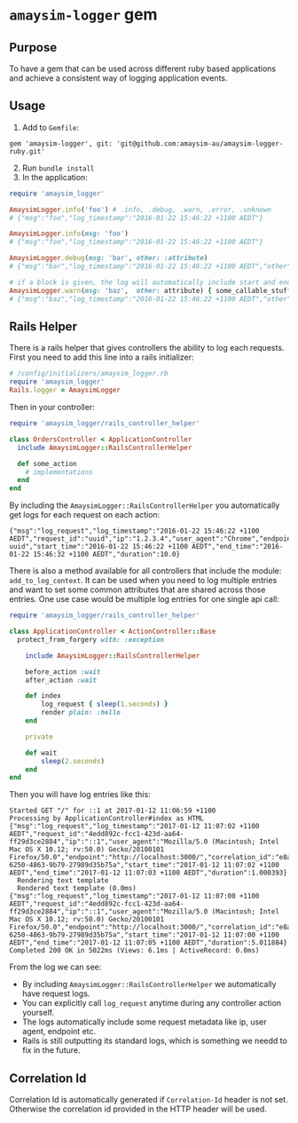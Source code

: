 # `amaysim-logger` gem

## Purpose
To have a gem that can be used across different ruby based applications and achieve a consistent way of logging application events.

## Usage
1. Add to `Gemfile`:
```
gem 'amaysim-logger', git: 'git@github.com:amaysim-au/amaysim-logger-ruby.git'
```
2. Run `bundle install`
3. In the application:
```ruby
require 'amaysim_logger'

AmaysimLogger.info('foo') # .info, .debug, .warn, .error, .unknown
# {"msg":"foo","log_timestamp":"2016-01-22 15:46:22 +1100 AEDT"}

AmaysimLogger.info(msg: 'foo')
# {"msg":"foo","log_timestamp":"2016-01-22 15:46:22 +1100 AEDT"}

AmaysimLogger.debug(msg: 'bar', other: :attribute)
# {"msg":"bar","log_timestamp":"2016-01-22 15:46:22 +1100 AEDT","other":"attribute"}

# if a block is given, the log will automatically include start and end time with duration.
AmaysimLogger.warn(msg: 'baz',  other: attribute) { some_callable_stuffs }
# {"msg":"baz","log_timestamp":"2016-01-22 15:46:22 +1100 AEDT","other":"attribute", "start_time":"2016-01-22 15:46:22 +1100 AEDT","end_time":"2016-01-22 15:46:32 +1100 AEDT","duration":10.0}
```

## Rails Helper
There is a rails helper that gives controllers the ability to log each requests.
First you need to add this line into a rails initializer:

```ruby
# /config/initializers/amaysim_logger.rb
require 'amaysim_logger'
Rails.logger = AmaysimLogger
```

Then in your controller:

```ruby
require 'amaysim_logger/rails_controller_helper'

class OrdersController < ApplicationController
  include AmaysimLogger::RailsControllerHelper

  def some_action
    # implementations
  end
end
```

By including the `AmaysimLogger::RailsControllerHelper` you automatically get logs for each request on each action:

```
{"msg":"log_request","log_timestamp":"2016-01-22 15:46:22 +1100 AEDT","request_id":"uuid","ip":"1.2.3.4","user_agent":"Chrome","endpoint":"http://amaysim.com.au","correlation_id":"generated-uuid","start_time":"2016-01-22 15:46:22 +1100 AEDT","end_time":"2016-01-22 15:46:32 +1100 AEDT","duration":10.0}
```

There is also a method available for all controllers that include the module: `add_to_log_context`. It can be used when you need to log multiple entries and want to set some common attributes that are shared across those entries. One use case would be multiple log entries for one single api call:

```ruby
require 'amaysim_logger/rails_controller_helper'

class ApplicationController < ActionController::Base
  protect_from_forgery with: :exception

	include AmaysimLogger::RailsControllerHelper

	before_action :wait
	after_action :wait

	def index
		log_request { sleep(1.seconds) }
		render plain: :hello
	end

	private

	def wait
		sleep(2.seconds)
	end
end
```

Then you will have log entries like this:

```
Started GET "/" for ::1 at 2017-01-12 11:06:59 +1100
Processing by ApplicationController#index as HTML
{"msg":"log_request","log_timestamp":"2017-01-12 11:07:02 +1100 AEDT","request_id":"4edd892c-fcc1-423d-aa64-ff29d3ce2884","ip":"::1","user_agent":"Mozilla/5.0 (Macintosh; Intel Mac OS X 10.12; rv:50.0) Gecko/20100101 Firefox/50.0","endpoint":"http://localhost:3000/","correlation_id":"e8a4ecad-6250-4863-9b79-27989d35b75a","start_time":"2017-01-12 11:07:02 +1100 AEDT","end_time":"2017-01-12 11:07:03 +1100 AEDT","duration":1.000393}
  Rendering text template
  Rendered text template (0.0ms)
{"msg":"log_request","log_timestamp":"2017-01-12 11:07:00 +1100 AEDT","request_id":"4edd892c-fcc1-423d-aa64-ff29d3ce2884","ip":"::1","user_agent":"Mozilla/5.0 (Macintosh; Intel Mac OS X 10.12; rv:50.0) Gecko/20100101 Firefox/50.0","endpoint":"http://localhost:3000/","correlation_id":"e8a4ecad-6250-4863-9b79-27989d35b75a","start_time":"2017-01-12 11:07:00 +1100 AEDT","end_time":"2017-01-12 11:07:05 +1100 AEDT","duration":5.011884}
Completed 200 OK in 5022ms (Views: 6.1ms | ActiveRecord: 0.0ms)
```
From the log we can see:   

* By including `AmaysimLogger::RailsControllerHelper` we automatically have request logs.
* You can explicitly call `log_request` anytime during any controller action yourself.
* The logs automatically include some request metadata like ip, user agent, endpoint etc.
* Rails is still outputting its standard logs, which is something we needd to fix in the future.

## Correlation Id
Correlation Id is automatically generated if `Correlation-Id` header is not set.
Otherwise the correlation id provided in the HTTP header will be used.
